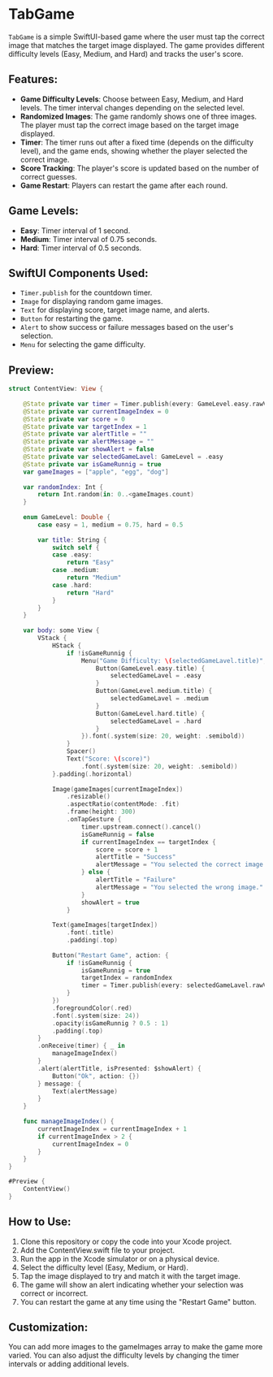 # TabGame

`TabGame` is a simple SwiftUI-based game where the user must tap the correct image that matches the target image displayed. The game provides different difficulty levels (Easy, Medium, and Hard) and tracks the user's score.

## Features:
- **Game Difficulty Levels**: Choose between Easy, Medium, and Hard levels. The timer interval changes depending on the selected level.
- **Randomized Images**: The game randomly shows one of three images. The player must tap the correct image based on the target image displayed.
- **Timer**: The timer runs out after a fixed time (depends on the difficulty level), and the game ends, showing whether the player selected the correct image.
- **Score Tracking**: The player's score is updated based on the number of correct guesses.
- **Game Restart**: Players can restart the game after each round.

## Game Levels:
- **Easy**: Timer interval of 1 second.
- **Medium**: Timer interval of 0.75 seconds.
- **Hard**: Timer interval of 0.5 seconds.

## SwiftUI Components Used:
- `Timer.publish` for the countdown timer.
- `Image` for displaying random game images.
- `Text` for displaying score, target image name, and alerts.
- `Button` for restarting the game.
- `Alert` to show success or failure messages based on the user's selection.
- `Menu` for selecting the game difficulty.

## Preview:

```swift
struct ContentView: View {
    
    @State private var timer = Timer.publish(every: GameLevel.easy.rawValue, on: .main, in: .common).autoconnect()
    @State private var currentImageIndex = 0
    @State private var score = 0
    @State private var targetIndex = 1
    @State private var alertTitle = ""
    @State private var alertMessage = ""
    @State private var showAlert = false
    @State private var selectedGameLavel: GameLevel = .easy
    @State private var isGameRunnig = true
    var gameImages = ["apple", "egg", "dog"]
    
    var randomIndex: Int {
        return Int.random(in: 0..<gameImages.count)
    }
    
    enum GameLevel: Double {
        case easy = 1, medium = 0.75, hard = 0.5
        
        var title: String {
            switch self {
            case .easy:
                return "Easy"
            case .medium:
                return "Medium"
            case .hard:
                return "Hard"
            }
        }
    }
    
    var body: some View {
        VStack {
            HStack {
                if !isGameRunnig {
                    Menu("Game Difficulty: \(selectedGameLavel.title)", content: {
                        Button(GameLevel.easy.title) {
                            selectedGameLavel = .easy
                        }
                        Button(GameLevel.medium.title) {
                            selectedGameLavel = .medium
                        }
                        Button(GameLevel.hard.title) {
                            selectedGameLavel = .hard
                        }
                    }).font(.system(size: 20, weight: .semibold))
                }
                Spacer()
                Text("Score: \(score)")
                    .font(.system(size: 20, weight: .semibold))
            }.padding(.horizontal)
            
            Image(gameImages[currentImageIndex])
                .resizable()
                .aspectRatio(contentMode: .fit)
                .frame(height: 300)
                .onTapGesture {
                    timer.upstream.connect().cancel()
                    isGameRunnig = false
                    if currentImageIndex == targetIndex {
                        score = score + 1
                        alertTitle = "Success"
                        alertMessage = "You selected the correct image."
                    } else {
                        alertTitle = "Failure"
                        alertMessage = "You selected the wrong image."
                    }
                    showAlert = true
                }
            
            Text(gameImages[targetIndex])
                .font(.title)
                .padding(.top)
            
            Button("Restart Game", action: {
                if !isGameRunnig {
                    isGameRunnig = true
                    targetIndex = randomIndex
                    timer = Timer.publish(every: selectedGameLavel.rawValue, on: .main, in: .common).autoconnect()
                }
            })
            .foregroundColor(.red)
            .font(.system(size: 24))
            .opacity(isGameRunnig ? 0.5 : 1)
            .padding(.top)
        }
        .onReceive(timer) { _ in
            manageImageIndex()
        }
        .alert(alertTitle, isPresented: $showAlert) {
            Button("Ok", action: {})
        } message: {
            Text(alertMessage)
        }
    }
    
    func manageImageIndex() {
        currentImageIndex = currentImageIndex + 1
        if currentImageIndex > 2 {
            currentImageIndex = 0
        }
    }
}

#Preview {
    ContentView()
}
```
## How to Use:
1. Clone this repository or copy the code into your Xcode project.
2. Add the ContentView.swift file to your project.
3. Run the app in the Xcode simulator or on a physical device.
4. Select the difficulty level (Easy, Medium, or Hard).
5. Tap the image displayed to try and match it with the target image.
6. The game will show an alert indicating whether your selection was correct or incorrect.
7. You can restart the game at any time using the "Restart Game" button.

## Customization:
You can add more images to the gameImages array to make the game more varied.
You can also adjust the difficulty levels by changing the timer intervals or adding additional levels.
